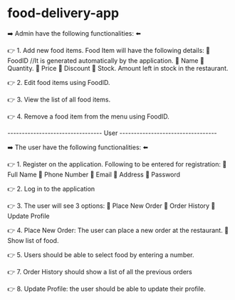 # food-delivery-app
➡️ Admin have the following functionalities: ⬅️

👉 1. Add new food items. Food Item will have the following details:
        🔴 FoodID //It is generated automatically by the application.
        🔴 Name
        🔴 Quantity. 
        🔴 Price
        🔴 Discount
        🔴 Stock. Amount left in stock in the restaurant.

👉 2. Edit food items using FoodID.

👉 3. View the list of all food items.

👉 4. Remove a food item from the menu using FoodID.


--------------------------------- User ----------------------------------

➡️ The user  have the following functionalities: ⬅️

👉 1. Register on the application. Following to be entered for registration:
        🔴 Full Name
        🔴 Phone Number
        🔴 Email
        🔴 Address
        🔴 Password

👉 2. Log in to the application

👉 3. The user will see 3 options:
        🔴 Place New Order
        🔴 Order History
        🔴 Update Profile

👉 4. Place New Order: The user can place a new order at the restaurant.
        🔵 Show list of food. 


👉 5. Users should be able to select food by entering a  number.

👉 7. Order History should show a list of all the previous orders

👉 8. Update Profile: the user should be able to update their profile.
